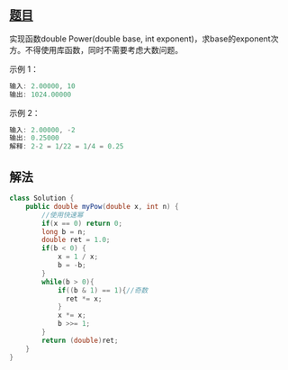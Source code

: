## [题目](https://leetcode-cn.com/problems/shu-zhi-de-zheng-shu-ci-fang-lcof)

实现函数double Power(double base, int exponent)，求base的exponent次方。不得使用库函数，同时不需要考虑大数问题。

示例 1：

```java
输入: 2.00000, 10
输出: 1024.00000
```

示例 2：

```java
输入: 2.00000, -2
输出: 0.25000
解释: 2-2 = 1/22 = 1/4 = 0.25
```

## 解法

```java
class Solution {
    public double myPow(double x, int n) {
        //使用快速幂
        if(x == 0) return 0;
        long b = n;      
        double ret = 1.0;
        if(b < 0) {
            x = 1 / x;
            b = -b;
        }
        while(b > 0){
            if((b & 1) == 1){//奇数
              ret *= x;
            }
            x *= x;
            b >>= 1;
        }
        return (double)ret;
    }
}
```

